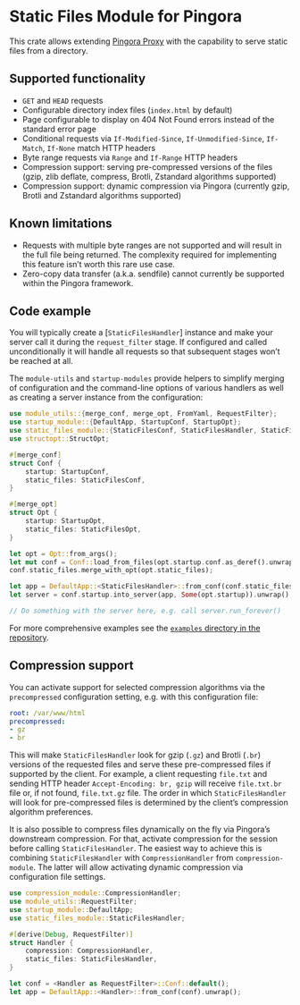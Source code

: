 # Static Files Module for Pingora

This crate allows extending [Pingora Proxy](https://github.com/cloudflare/pingora) with the
capability to serve static files from a directory.

## Supported functionality

* `GET` and `HEAD` requests
* Configurable directory index files (`index.html` by default)
* Page configurable to display on 404 Not Found errors instead of the standard error page
* Conditional requests via `If-Modified-Since`, `If-Unmodified-Since`, `If-Match`, `If-None`
  match HTTP headers
* Byte range requests via `Range` and `If-Range` HTTP headers
* Compression support: serving pre-compressed versions of the files (gzip, zlib deflate,
  compress, Brotli, Zstandard algorithms supported)
* Compression support: dynamic compression via Pingora (currently gzip, Brotli and Zstandard
  algorithms supported)

## Known limitations

* Requests with multiple byte ranges are not supported and will result in the full file being
  returned. The complexity required for implementing this feature isn’t worth this rare use case.
* Zero-copy data transfer (a.k.a. sendfile) cannot currently be supported within the Pingora
  framework.

## Code example

You will typically create a [`StaticFilesHandler`] instance and make your server call it during
the `request_filter` stage. If configured and called unconditionally it will handle all requests
so that subsequent stages won’t be reached at all.

The `module-utils` and `startup-modules` provide helpers to simplify merging of configuration
and the command-line options of various handlers as well as creating a server instance from the
configuration:

```rust
use module_utils::{merge_conf, merge_opt, FromYaml, RequestFilter};
use startup_module::{DefaultApp, StartupConf, StartupOpt};
use static_files_module::{StaticFilesConf, StaticFilesHandler, StaticFilesOpt};
use structopt::StructOpt;

#[merge_conf]
struct Conf {
    startup: StartupConf,
    static_files: StaticFilesConf,
}

#[merge_opt]
struct Opt {
    startup: StartupOpt,
    static_files: StaticFilesOpt,
}

let opt = Opt::from_args();
let mut conf = Conf::load_from_files(opt.startup.conf.as_deref().unwrap_or(&[])).unwrap();
conf.static_files.merge_with_opt(opt.static_files);

let app = DefaultApp::<StaticFilesHandler>::from_conf(conf.static_files).unwrap();
let server = conf.startup.into_server(app, Some(opt.startup)).unwrap();

// Do something with the server here, e.g. call server.run_forever()
```

For more comprehensive examples see the [`examples` directory in the repository](https://github.com/palant/pingora-utils/tree/main/examples).

## Compression support

You can activate support for selected compression algorithms via the `precompressed`
configuration setting, e.g. with this configuration file:

```yaml
root: /var/www/html
precompressed:
- gz
- br
```

This will make `StaticFilesHandler` look for gzip (`.gz`) and Brotli (`.br`) versions of the
requested files and serve these pre-compressed files if supported by the client. For example,
a client requesting `file.txt` and sending HTTP header `Accept-Encoding: br, gzip` will receive
`file.txt.br` file or, if not found, `file.txt.gz` file. The order in which
`StaticFilesHandler` will look for pre-compressed files is determined by the client’s
compression algorithm preferences.

It is also possible to compress files dynamically on the fly via Pingora’s downstream
compression. For that, activate compression for the session before calling
`StaticFilesHandler`. The easiest way to achieve this is combining `StaticFilesHandler` with
`CompressionHandler` from `compression-module`. The latter will allow activating dynamic
compression via configuration file settings.

```rust
use compression_module::CompressionHandler;
use module_utils::RequestFilter;
use startup_module::DefaultApp;
use static_files_module::StaticFilesHandler;

#[derive(Debug, RequestFilter)]
struct Handler {
    compression: CompressionHandler,
    static_files: StaticFilesHandler,
}

let conf = <Handler as RequestFilter>::Conf::default();
let app = DefaultApp::<Handler>::from_conf(conf).unwrap();
```
